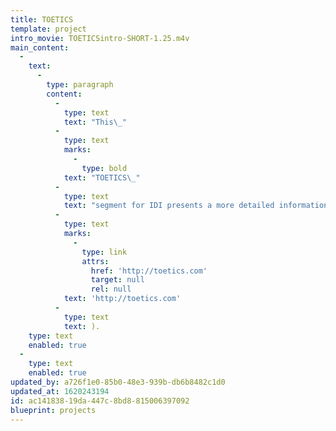 ```yaml
---
title: TOETICS
template: project
intro_movie: TOETICSintro-SHORT-1.25.m4v
main_content:
  -
    text:
      -
        type: paragraph
        content:
          -
            type: text
            text: "This\_"
          -
            type: text
            marks:
              -
                type: bold
            text: "TOETICS\_"
          -
            type: text
            text: "segment for IDI presents a more detailed information source for the bookworks and other printed matter sold through Tom Ockerse Editions (TOE). TOE started in 1967 as an alternative publishing business to distribute avant-garde objects of art known as “bookworks” (which conventional publishers were then not interested in or not able to produce). Over time TOE has added new bookworks and related printed matter for purchase (visit the business website\_TOETICS.com\_("
          -
            type: text
            marks:
              -
                type: link
                attrs:
                  href: 'http://toetics.com'
                  target: null
                  rel: null
            text: 'http://toetics.com'
          -
            type: text
            text: ).
    type: text
    enabled: true
  -
    type: text
    enabled: true
updated_by: a726f1e0-85b0-48e3-939b-db6b8482c1d0
updated_at: 1620243194
id: ac141838-19da-447c-8bd8-815006397092
blueprint: projects
---
```

